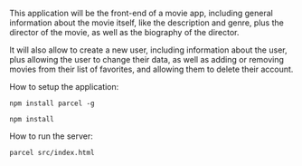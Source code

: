 This application will be the front-end of a movie app, including general information about the movie itself, like the description and genre, plus the director of the movie, as well as the biography of the director. 

It will also allow to create a new user, including information about the user, plus allowing the user to change their data, as well as adding or removing movies from their list of favorites, and allowing them to delete their account.

How to setup the application:

`npm install parcel -g`

`npm install`

How to run the server:

`parcel src/index.html`